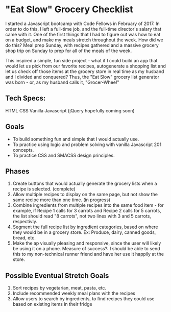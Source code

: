 # "Eat Slow" Grocery Checklist

I started a Javascript bootcamp with Code Fellows in February of 2017. In order to do this, I left a full-time job, and the full-time director's salary that came with it. One of the first things that I had to figure out was how to eat on a budget, and make my meals stretch throughout the week. How did we do this? Meal prep Sunday, with recipes gathered and a massive grocery shop trip on Sunday to prep for all of the meals of the week.

This inspired a simple, fun side project - what if I could build an app that would let us pick from our favorite recipes, autogenerate a shopping list and let us check off those items at the grocery store in real time as my husband and I divided and conquered? Thus, the "Eat Slow" grocery list generator was born - or, as my husband calls it, "Grocer-Whee!"

## Tech Specs:
HTML
CSS
Vanilla Javascript (jQuery hopefully coming soon)

## Goals
- To build something fun and simple that I would actually use.
- To practice using logic and problem solving with vanilla Javascript 201 concepts.
- To practice CSS and SMACSS design principles.

## Phases
1. Create buttons that would actually generate the grocery lists when a recipe is selected. (complete)
2. Allow multiple recipes to display on the same page, but not show the same recipe more than one time. (in progress)
3. Combine ingredients from multiple recipes into the same food item - for example, if Recipe 1 calls for 3 carrots and Recipe 2 calls for 5 carrots, the list should read "8 carrots", not two lines with 3 and 5 carrots, respectivly. 
4. Segment the full recipe list by ingredient categories, based on where they would be in a grocery store. Ex: Produce, dairy, canned goods, bread, etc.
5. Make the ap visually pleasing and responsive, since the user will likely be using it on a phone. Measure of success?: I should be able to send this to my non-technical runner friend and have her use it happily at the store.

## Possible Eventual Stretch Goals
1. Sort recipes by vegetarian, meat, pasta, etc.
2. Include recommended weekly meal plans with the recipes
3. Allow users to search by ingredients, to find recipes they could use based on existing items in their fridge